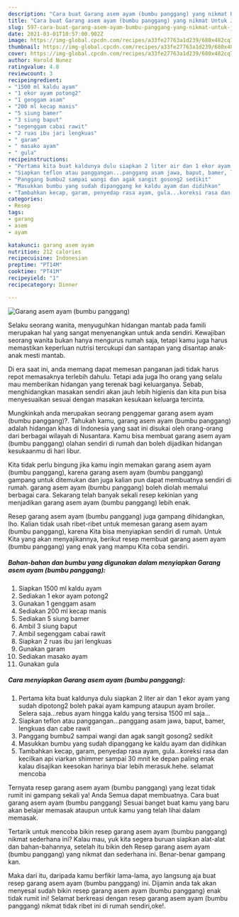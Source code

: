 ```yaml
---
description: "Cara buat Garang asem ayam (bumbu panggang) yang nikmat Untuk Jualan"
title: "Cara buat Garang asem ayam (bumbu panggang) yang nikmat Untuk Jualan"
slug: 597-cara-buat-garang-asem-ayam-bumbu-panggang-yang-nikmat-untuk-jualan
date: 2021-03-01T10:57:00.902Z
image: https://img-global.cpcdn.com/recipes/a33fe27763a1d239/680x482cq70/garang-asem-ayam-bumbu-panggang-foto-resep-utama.jpg
thumbnail: https://img-global.cpcdn.com/recipes/a33fe27763a1d239/680x482cq70/garang-asem-ayam-bumbu-panggang-foto-resep-utama.jpg
cover: https://img-global.cpcdn.com/recipes/a33fe27763a1d239/680x482cq70/garang-asem-ayam-bumbu-panggang-foto-resep-utama.jpg
author: Harold Nunez
ratingvalue: 4.8
reviewcount: 3
recipeingredient:
- "1500 ml kaldu ayam"
- "1 ekor ayam potong2"
- "1 genggam asam"
- "200 ml kecap manis"
- "5 siung bamer"
- "3 siung baput"
- "segenggam cabai rawit"
- "2 ruas ibu jari lengkuas"
- " garam"
- " masako ayam"
- " gula"
recipeinstructions:
- "Pertama kita buat kaldunya dulu siapkan 2 liter air dan 1 ekor ayam yang sudah dipotong2 boleh pakai ayam kampung ataupun ayam broiler. Selera saja...rebus ayam hingga kaldu yang tersisa 1500 ml saja..."
- "Siapkan teflon atau panggangan...panggang asam jawa, baput, bamer, lengkuas dan cabe rawit"
- "Panggang bumbu2 sampai wangi dan agak sangit gosong2 sedikit"
- "Masukkan bumbu yang sudah dipanggang ke kaldu ayam dan didihkan"
- "Tambahkan kecap, garam, penyedap rasa ayam, gula...koreksi rasa dan kecilkan api viarkan shimmer sampai 30 mnit ke depan paling enak kalau disajikan keesokan harinya biar lebih merasuk.hehe. selamat mencoba"
categories:
- Resep
tags:
- garang
- asem
- ayam

katakunci: garang asem ayam 
nutrition: 212 calories
recipecuisine: Indonesian
preptime: "PT14M"
cooktime: "PT41M"
recipeyield: "1"
recipecategory: Dinner

---
```



![Garang asem ayam (bumbu panggang)](https://img-global.cpcdn.com/recipes/a33fe27763a1d239/680x482cq70/garang-asem-ayam-bumbu-panggang-foto-resep-utama.jpg)

Selaku seorang wanita, menyuguhkan hidangan mantab pada famili merupakan hal yang sangat menyenangkan untuk anda sendiri. Kewajiban seorang  wanita bukan hanya mengurus rumah saja, tetapi kamu juga harus memastikan keperluan nutrisi tercukupi dan santapan yang disantap anak-anak mesti mantab.

Di era  saat ini, anda memang dapat memesan panganan jadi tidak harus repot memasaknya terlebih dahulu. Tetapi ada juga lho orang yang selalu mau memberikan hidangan yang terenak bagi keluarganya. Sebab, menghidangkan masakan sendiri akan jauh lebih higienis dan kita pun bisa menyesuaikan sesuai dengan masakan kesukaan keluarga tercinta. 



Mungkinkah anda merupakan seorang penggemar garang asem ayam (bumbu panggang)?. Tahukah kamu, garang asem ayam (bumbu panggang) adalah hidangan khas di Indonesia yang saat ini disukai oleh orang-orang dari berbagai wilayah di Nusantara. Kamu bisa membuat garang asem ayam (bumbu panggang) olahan sendiri di rumah dan boleh dijadikan hidangan kesukaanmu di hari libur.

Kita tidak perlu bingung jika kamu ingin memakan garang asem ayam (bumbu panggang), karena garang asem ayam (bumbu panggang) gampang untuk ditemukan dan juga kalian pun dapat membuatnya sendiri di rumah. garang asem ayam (bumbu panggang) boleh diolah memalui berbagai cara. Sekarang telah banyak sekali resep kekinian yang menjadikan garang asem ayam (bumbu panggang) lebih enak.

Resep garang asem ayam (bumbu panggang) juga gampang dihidangkan, lho. Kalian tidak usah ribet-ribet untuk memesan garang asem ayam (bumbu panggang), karena Kita bisa menyiapkan sendiri di rumah. Untuk Kita yang akan menyajikannya, berikut resep membuat garang asem ayam (bumbu panggang) yang enak yang mampu Kita coba sendiri.

<!--inarticleads1-->

##### Bahan-bahan dan bumbu yang digunakan dalam menyiapkan Garang asem ayam (bumbu panggang):

1. Siapkan 1500 ml kaldu ayam
1. Sediakan 1 ekor ayam potong2
1. Gunakan 1 genggam asam
1. Sediakan 200 ml kecap manis
1. Sediakan 5 siung bamer
1. Ambil 3 siung baput
1. Ambil segenggam cabai rawit
1. Siapkan 2 ruas ibu jari lengkuas
1. Gunakan  garam
1. Sediakan  masako ayam
1. Gunakan  gula




<!--inarticleads2-->

##### Cara menyiapkan Garang asem ayam (bumbu panggang):

1. Pertama kita buat kaldunya dulu siapkan 2 liter air dan 1 ekor ayam yang sudah dipotong2 boleh pakai ayam kampung ataupun ayam broiler. Selera saja...rebus ayam hingga kaldu yang tersisa 1500 ml saja...
1. Siapkan teflon atau panggangan...panggang asam jawa, baput, bamer, lengkuas dan cabe rawit
1. Panggang bumbu2 sampai wangi dan agak sangit gosong2 sedikit
1. Masukkan bumbu yang sudah dipanggang ke kaldu ayam dan didihkan
1. Tambahkan kecap, garam, penyedap rasa ayam, gula...koreksi rasa dan kecilkan api viarkan shimmer sampai 30 mnit ke depan paling enak kalau disajikan keesokan harinya biar lebih merasuk.hehe. selamat mencoba




Ternyata resep garang asem ayam (bumbu panggang) yang lezat tidak rumit ini gampang sekali ya! Anda Semua dapat membuatnya. Cara buat garang asem ayam (bumbu panggang) Sesuai banget buat kamu yang baru akan belajar memasak ataupun untuk kamu yang telah lihai dalam memasak.

Tertarik untuk mencoba bikin resep garang asem ayam (bumbu panggang) nikmat sederhana ini? Kalau mau, yuk kita segera buruan siapkan alat-alat dan bahan-bahannya, setelah itu bikin deh Resep garang asem ayam (bumbu panggang) yang nikmat dan sederhana ini. Benar-benar gampang kan. 

Maka dari itu, daripada kamu berfikir lama-lama, ayo langsung aja buat resep garang asem ayam (bumbu panggang) ini. Dijamin anda tak akan menyesal sudah bikin resep garang asem ayam (bumbu panggang) enak tidak rumit ini! Selamat berkreasi dengan resep garang asem ayam (bumbu panggang) nikmat tidak ribet ini di rumah sendiri,oke!.

